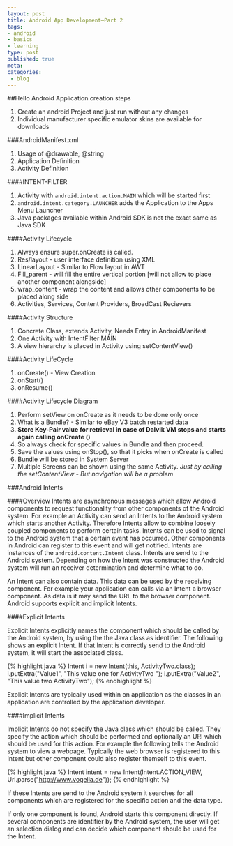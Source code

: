 ```yaml
---
layout: post
title: Android App Development–Part 2
tags:
- android
- basics
- learning
type: post
published: true
meta:
categories:
 - blog
---
```

##Hello Android Application creation steps
1. Create an android Project and just run without any changes 
2. Individual manufacturer specific emulator skins are available for downloads 

###AndroidManifest.xml
1. Usage of @drawable, @string
2. Application Definition 
3. Activity Definition 

####INTENT-FILTER 

1. Activity with `android.intent.action.MAIN` which will be started first 
2. `android.intent.category.LAUNCHER` adds the Application to the Apps Menu Launcher
3. Java packages available within Android SDK is not the exact same as Java SDK 

####Activity Lifecycle

1. Always ensure super.onCreate is called. 
2. Res/layout - user interface definition using XML 
3. LinearLayout - Similar to Flow layout in AWT 
4. Fill_parent - will fill the entire vertical portion \[will not allow to place another component alongside\] 
5. wrap_content - wrap the content and allows other components to be placed along side 
6. Activities, Services, Content Providers, BroadCast Recievers

####Activity Structure

1. Concrete Class, extends Activity, Needs Entry in AndroidManifest 
2. One Activity with IntentFilter MAIN 
3. A view hierarchy is placed in Activity using setContentView() 

####Activity LifeCycle

1. onCreate() - View Creation
2. onStart() 
3. onResume()

####Activity Lifecycle Diagram

1. Perform setView on onCreate as it needs to be done only once
2. What is a Bundle? - Similar to eBay V3 batch restarted data
3. __Store Key-Pair value for retrieval in case of Dalvik VM stops and starts again calling onCreate ()__
4. So always check for specific values in Bundle and then proceed.
5. Save the values using onStop(), so that it picks when onCreate is called
6. Bundle will be stored in System Server
7. Multiple Screens can be shown using the same Activity. _Just by calling the setContentView_ - _But navigation will be a problem_

###Android Intents

####Overview
Intents are asynchronous messages which allow Android components to request functionality from other components of the Android system. For example an Activity can send an Intents to the Android system which starts another Activity. Therefore Intents allow to combine loosely coupled components to perform certain tasks. Intents can be used to signal to the Android system that a certain event has occurred. Other components in Android can register to this event and will get notified. Intents are instances of the `android.content.Intent` class. Intents are send to the Android system. Depending on how the Intent was constructed the Android system will run an receiver determination and determine what to do. 

   An Intent can also contain data. This data can be used by the receiving component. For example your application can calls via an Intent a browser 
component. As data is it may send the URL to the browser component. Android supports explicit and implicit Intents. 

####Explicit Intents

Explicit Intents explicitly names the component which should be called by the Android system, by using the the Java class as identifier. The following shows an explicit Intent. If that Intent is correctly send to the Android system, it will start the associated class. 

{% highlight java %}
	Intent i = new Intent(this, ActivityTwo.class); 
	i.putExtra("Value1", "This value one for ActivityTwo "); 
	i.putExtra("Value2", "This value two ActivityTwo");
{% endhighlight %}

Explicit Intents are typically used within on application as the classes in an application are controlled by the application developer. 

####Implicit Intents

Implicit Intents do not specify the Java class which should be called. They specify the action which should be performed and optionally an URI which should be used for this action. For example the following tells the Android system to view a webpage. Typically the web browser is registered to this Intent but other component could also register themself to this event. 

{% highlight java %}
	Intent intent = new Intent(Intent.ACTION_VIEW, Uri.parse("http://www.vogella.de"));
{% endhighlight %}

If these Intents are send to the Android system it searches for all components which are registered for the specific action and the data type. 

If only one component is found, Android starts this component directly. If several components are identifier by the Android system, the user will get an selection dialog and can decide which component should be used for the Intent. 
